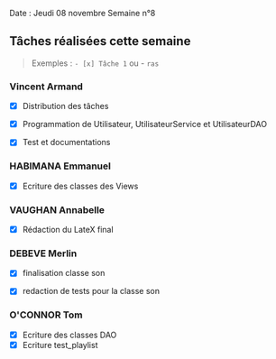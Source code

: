 Date : Jeudi 08 novembre
Semaine n°8

## Tâches réalisées cette semaine

> Exemples : `- [x] Tâche 1` ou - `ras`

### Vincent Armand
- [x] Distribution des tâches
- [x] Programmation de Utilisateur, UtilisateurService et UtilisateurDAO
- [x] Test et documentations 



### HABIMANA Emmanuel
- [x] Ecriture des classes des Views


### VAUGHAN Annabelle
- [x] Rédaction du LateX final



### DEBEVE Merlin
-[x] finalisation classe son
-[x] redaction de tests pour la classe son


### O'CONNOR Tom
- [x] Ecriture des classes DAO
- [x] Ecriture test_playlist
